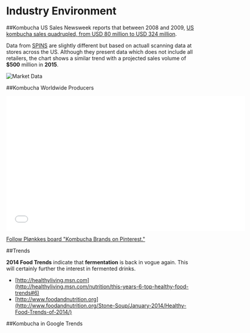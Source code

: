 # Industry Environment

##Kombucha US Sales
Newsweek reports that between 2008 and 2009, [US kombucha sales quadrupled, from USD 80 million to USD 324 million](http://books.google.be/books?id=TjXEAgAAQBAJ&lpg=PA167&ots=DYejw8U92q&dq=quadrupled%20sales%20kombucha&hl=nl&pg=PA167#v=snippet&q=sales%20quadrupled,%20from%20$80%20million%20to%20$324%20million.&f=false).

Data from [SPINS](http://www.spins.com) are slightly different but based on actuall scanning data at stores across the US. Although they present data which does not include all retailers, the chart shows a similar trend with a projected sales volume of **$500** million in **2015**.

![Market Data](http://cl.ly/image/2R1h14452x0w/kombucha%20numbers.png)

##Kombucha Worldwide Producers

<iframe width="640" height="360" src="//www.youtube.com/embed/doSiPXrbIww" frameborder="0" allowfullscreen></iframe>

<a data-pin-do="embedBoard" href="http://www.pinterest.com/ploenkke/kombucha-brands/" data-pin-scale-width="80" data-pin-scale-height="40" data-pin-board-width="800">Follow Plønkkes board "Kombucha Brands on Pinterest."</a>
<script type="text/javascript" async src="//assets.pinterest.com/js/pinit.js"></script>

##Trends

**2014 Food Trends** indicate that **fermentation** is back in vogue again. This will certainly further the interest in fermented drinks.
* [http://healthyliving.msn.com](http://healthyliving.msn.com/nutrition/this-years-6-top-healthy-food-trends#6)
* [http://www.foodandnutrition.org](http://www.foodandnutrition.org/Stone-Soup/January-2014/Healthy-Food-Trends-of-2014/)

##Kombucha in Google Trends

<script type="text/javascript" src="//www.google.com/trends/embed.js?hl=nl&q=kombucha&tz&content=1&cid=TIMESERIES_GRAPH_0&export=5&w=500&h=330"></script>

<script type="text/javascript" src="//www.google.com/trends/embed.js?hl=nl&q=kombucha&tz&content=1&cid=GEO_TABLE_0_0&export=5&w=500&h=330"></script>



